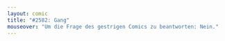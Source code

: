 ```yaml
---
layout: comic
title: "#2582: Gang"
mouseover: "Um die Frage des gestrigen Comics zu beantworten: Nein."
---
```

